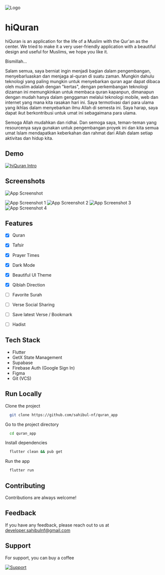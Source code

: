 
![Logo](https://s3-external-1.amazonaws.com/com-amazon-mas-catalog/amzn1.devportal.fileupload.4604b353e7ab4cc7aa654ef3e387db27_67dcd616-81ab-4363-9569-1b7abd499c61_e5aa7d520e9275eec364097a50f2ee76)


# hiQuran

hiQuran is an application for the life of a Muslim with the Qur'an as the center. We tried to make it a very user-friendly application with a beautiful design and useful for Muslims, we hope you like it.

Bismillah...

Salam semua, saya berniat ingin menjadi bagian dalam pengembangan, menyebarluaskan dan menjaga al-quran di suatu zaman. Mungkin dahulu teknologi yang paling mungkin untuk menyebarkan quran agar dapat dibaca oleh muslim adalah dengan "kertas", dengan perkembangan teknologi dizaman ini memungkinkan untuk membaca quran kapanpun, dimanapun dengan mudah hanya dalam genggaman melalui teknologi mobile, web dan internet yang mana kita rasakan hari ini. Saya termotivasi dari para ulama yang ikhlas dalam menyebarkan ilmu Allah di semesta ini. Saya harap, saya dapat ikut berkontribusi untuk umat ini sebagaimana para ulama.

Semoga Allah mudahkan dan ridhai. Dan semoga saya, teman-teman yang resourcenya saya gunakan untuk pengembangan proyek ini dan kita semua umat Islam mendapatkan keberkahan dan rahmat dari Allah dalam setiap aktivitas dan hidup kita.
## Demo

[![hiQuran Intro](https://cdn.loom.com/sessions/thumbnails/123a128ea2b144fcba499f9424c3e677-1648062504548-with-play.gif)](https://www.loom.com/share/123a128ea2b144fcba499f9424c3e677)

## Screenshots

![App Screenshot](https://com-amazon-mas-catalog.s3.amazonaws.com/amzn1.devportal.fileupload.00b97e22ee284b55bde8c63a3e39faf2_7edd61b5-eb5d-4208-90d4-9d279beec00d_b78d802ee3083ad13fbef13d4a29075f)

![App Screenshot 1](https://media-exp1.licdn.com/dms/image/C5622AQGlZySG3SFJ9Q/feedshare-shrink_1280/0/1648230727434?e=2147483647&v=beta&t=Q9A0y_K5aKqDTVL8Bxlr85D5TYJQQpQBDkmeg_PBQnY)
![App Screenshot 2](https://media-exp1.licdn.com/dms/image/C5622AQHpci2fsXnqNQ/feedshare-shrink_1280/0/1648230727703?e=2147483647&v=beta&t=D_Ht_GGEudCfncfpqs8W1QEyuMuEmaYtjbD5GAdr7Rw)
![App Screenshot 3](https://media-exp1.licdn.com/dms/image/C5622AQGXWhjKMgCAmQ/feedshare-shrink_1280/0/1648230728048?e=2147483647&v=beta&t=U-HP-2hSpQbd-9paggCixGfw_5y0DSuB42JD2uQOGZI)
![App Screenshot 4](https://media-exp1.licdn.com/dms/image/C5622AQFyNgPMc8Dt_g/feedshare-shrink_1280/0/1648230727923?e=2147483647&v=beta&t=QAJRnwBdJPzJutSpi54nMT9npAsdDAtTWeRFj2aUxsA)
## Features

- [x]   Quran
- [x]   Tafsir
- [x]   Prayer Times
- [x]   Dark Mode
- [x]   Beautiful UI Theme
- [x]   Qiblah Direction
- [ ]   Favorite Surah
- [ ]   Verse Social Sharing
- [ ]   Save latest Verse / Bookmark
- [ ]   Hadist


## Tech Stack

- Flutter
- GetX State Management
- Supabase
- Firebase Auth (Google Sign In)
- Figma
- Git (VCS)


## Run Locally

Clone the project

```bash
  git clone https://github.com/sahibul-nf/quran_app
```

Go to the project directory

```bash
  cd quran_app
```

Install dependencies

```bash
  flutter clean && pub get
```

Run the app

```bash
  flutter run
```


## Contributing

Contributions are always welcome!


## Feedback

If you have any feedback, please reach out to us at developer.sahibulnf@gmail.com


## Support

For support, you can buy a coffee

[![Support](https://cdn.buymeacoffee.com/buttons/v2/default-yellow.png)](https://www.buymeacoffee.com/sahibulnf)
